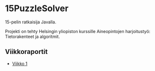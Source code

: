 # 15PuzzleSolver

15-pelin ratkaisija Javalla.

Projekti on tehty Helsingin yliopiston kurssille Aineopintojen harjoitustyö: Tietorakenteet ja algoritmit.

## Viikkoraportit
* [Viikko 1](https://github.com/avanine/15PuzzleSolver/blob/main/dokumentaatio/viikkoraportti1.md)
